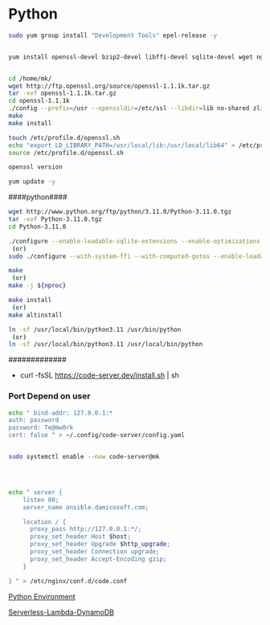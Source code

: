 
#  Python 
```bash
sudo yum group install "Development Tools" epel-release -y


yum install openssl-devel bzip2-devel libffi-devel sqlite-devel wget nginx htop -y 


cd /home/mk/
wget http://ftp.openssl.org/source/openssl-1.1.1k.tar.gz
tar -xvf openssl-1.1.1k.tar.gz 
cd openssl-1.1.1k
./config --prefix=/usr --openssldir=/etc/ssl --libdir=lib no-shared zlib-dynamic
make
make install

touch /etc/profile.d/openssl.sh
echo "export LD_LIBRARY_PATH=/usr/local/lib:/usr/local/lib64" > /etc/profile.d/openssl.sh
source /etc/profile.d/openssl.sh

openssl version

yum update -y
```


####python####
```bash
wget http://www.python.org/ftp/python/3.11.0/Python-3.11.0.tgz
tar -xvf Python-3.11.0.tgz 
cd Python-3.11.0

./configure --enable-loadable-sqlite-extensions --enable-optimizations --with-openssl=/usr/
 (or)
sudo ./configure --with-system-ffi --with-computed-gotos --enable-loadable-sqlite-extensions --with-openssl=/usr/

make
 (or)
make -j ${nproc} 

make install
 (or)
make altinstall 

ln -sf /usr/local/bin/python3.11 /usr/bin/python
 (or)
ln -sf /usr/local/bin/python3.11 /usr/local/bin/python
```

#############

* curl -fsSL https://code-server.dev/install.sh | sh

### Port Depend on user ###
```bash
echo " bind-addr: 127.0.0.1:*
auth: password
password: Te@mw0rk
cert: false " > ~/.config/code-server/config.yaml


sudo systemctl enable --now code-server@mk




echo " server {
    listen 80;
    server_name ansible.damicosoft.com;

    location / {
      proxy_pass http://127.0.0.1:*/;
      proxy_set_header Host $host;
      proxy_set_header Upgrade $http_upgrade;
      proxy_set_header Connection upgrade;
      proxy_set_header Accept-Encoding gzip;
    }

} " > /etc/nginx/conf.d/code.conf
```

[Python Environment](https://docs.python.org/3/library/venv.html)

[Serverless-Lambda-DynamoDB](https://www.serverless.com/blog/flask-python-rest-api-serverless-lambda-dynamodb/)